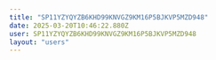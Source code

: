 ```yaml
---
title: "SP11YZYQYZB6KHD99KNVGZ9KM16P5BJKVP5MZD948"
date: 2025-03-20T10:46:22.880Z
user: SP11YZYQYZB6KHD99KNVGZ9KM16P5BJKVP5MZD948
layout: "users"
---
```

    